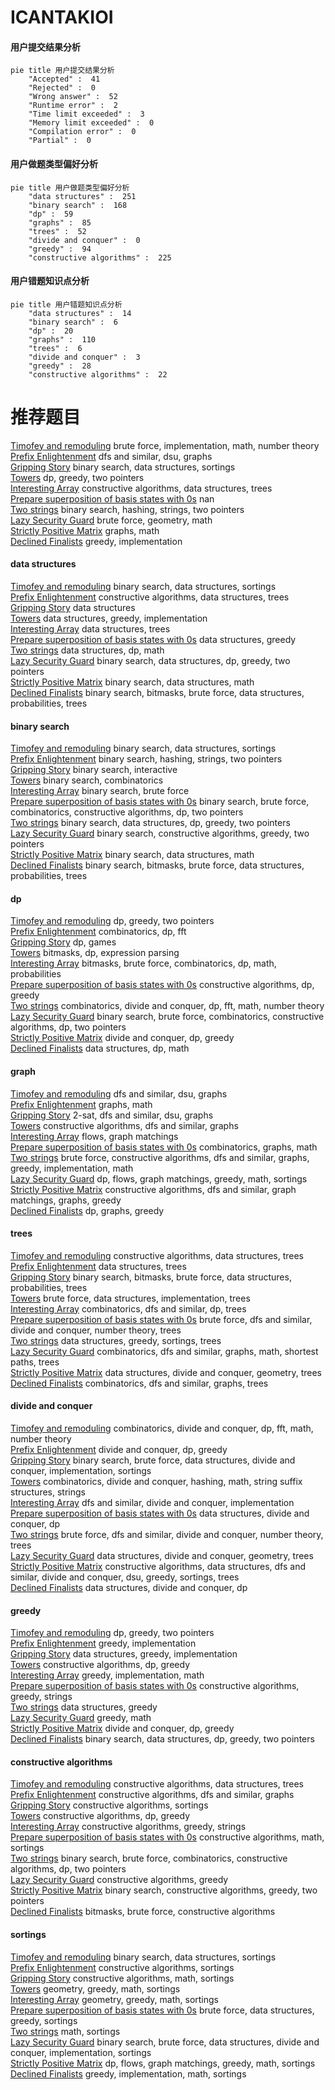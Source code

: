 # ICANTAKIOI
<!-- tabs:start -->
#### **用户提交结果分析**

```mermaid
pie title 用户提交结果分析
    "Accepted" :  41
    "Rejected" :  0
    "Wrong answer" :  52
    "Runtime error" :  2
    "Time limit exceeded" :  3
    "Memory limit exceeded" :  0
    "Compilation error" :  0
    "Partial" :  0
```
#### **用户做题类型偏好分析**

```mermaid
pie title 用户做题类型偏好分析
    "data structures" :  251
    "binary search" :  168
    "dp" :  59
    "graphs" :  85
    "trees" :  52
    "divide and conquer" :  0
    "greedy" :  94
    "constructive algorithms" :  225
```
#### **用户错题知识点分析**

```mermaid
pie title 用户错题知识点分析
    "data structures" :  14
    "binary search" :  6
    "dp" :  20
    "graphs" :  110
    "trees" :  6
    "divide and conquer" :  3
    "greedy" :  28
    "constructive algorithms" :  22
```
<!-- tabs:end -->
# 推荐题目
[Timofey and remoduling](https://codeforces.com/contest/764/problem/E)		brute force,
                        implementation,
                        math,
                        number theory		  
[Prefix Enlightenment](http://codeforces.com/problemset/problem/1290/C)		dfs and similar,
                        dsu,
                        graphs		  
[Gripping Story](http://codeforces.com/problemset/problem/198/E)		binary search,
                        data structures,
                        sortings		  
[Towers](http://codeforces.com/problemset/problem/229/D)		dp,
                        greedy,
                        two pointers		  
[Interesting Array](https://codeforces.com/contest/483/problem/D)		constructive algorithms,
                        data structures,
                        trees		  
[Prepare superposition of basis states with 0s](http://codeforces.com/problemset/problem/1357/C1)		nan		  
[Two strings](http://codeforces.com/problemset/problem/762/C)		binary search,
                        hashing,
                        strings,
                        two pointers		  
[Lazy Security Guard](http://codeforces.com/problemset/problem/859/B)		brute force,
                        geometry,
                        math		  
[Strictly Positive Matrix](http://codeforces.com/problemset/problem/402/E)		graphs,
                        math		  
[Declined Finalists](http://codeforces.com/problemset/problem/859/A)		greedy,
                        implementation		  
<!-- tabs:start -->
#### **data structures**
[Timofey and remoduling](http://codeforces.com/problemset/problem/198/E)		binary search,
                        data structures,
                        sortings		  
[Prefix Enlightenment](https://codeforces.com/contest/483/problem/D)		constructive algorithms,
                        data structures,
                        trees		  
[Gripping Story](https://codeforces.com/contest/668/problem/D)		data structures		  
[Towers](http://codeforces.com/problemset/problem/1239/C)		data structures,
                        greedy,
                        implementation		  
[Interesting Array](http://codeforces.com/problemset/problem/893/F)		data structures,
                        trees		  
[Prepare superposition of basis states with 0s](https://codeforces.com/contest/1262/problem/D1)		data structures,
                        greedy		  
[Two strings](http://codeforces.com/problemset/problem/1398/C)		data structures,
                        dp,
                        math		  
[Lazy Security Guard](http://codeforces.com/problemset/problem/1492/C)		binary search,
                        data structures,
                        dp,
                        greedy,
                        two pointers		  
[Strictly Positive Matrix](http://codeforces.com/problemset/problem/1490/G)		binary search,
                        data structures,
                        math		  
[Declined Finalists](http://codeforces.com/problemset/problem/1479/D)		binary search,
                        bitmasks,
                        brute force,
                        data structures,
                        probabilities,
                        trees		  
#### **binary search**
[Timofey and remoduling](http://codeforces.com/problemset/problem/198/E)		binary search,
                        data structures,
                        sortings		  
[Prefix Enlightenment](http://codeforces.com/problemset/problem/762/C)		binary search,
                        hashing,
                        strings,
                        two pointers		  
[Gripping Story](http://codeforces.com/problemset/problem/1428/H)		binary search,
                        interactive		  
[Towers](http://codeforces.com/problemset/problem/201/E)		binary search,
                        combinatorics		  
[Interesting Array](http://codeforces.com/problemset/problem/380/A)		binary search,
                        brute force		  
[Prepare superposition of basis states with 0s](http://codeforces.com/problemset/problem/1366/E)		binary search,
                        brute force,
                        combinatorics,
                        constructive algorithms,
                        dp,
                        two pointers		  
[Two strings](http://codeforces.com/problemset/problem/1492/C)		binary search,
                        data structures,
                        dp,
                        greedy,
                        two pointers		  
[Lazy Security Guard](http://codeforces.com/problemset/problem/1463/D)		binary search,
                        constructive algorithms,
                        greedy,
                        two pointers		  
[Strictly Positive Matrix](http://codeforces.com/problemset/problem/1490/G)		binary search,
                        data structures,
                        math		  
[Declined Finalists](http://codeforces.com/problemset/problem/1479/D)		binary search,
                        bitmasks,
                        brute force,
                        data structures,
                        probabilities,
                        trees		  
#### **dp**
[Timofey and remoduling](http://codeforces.com/problemset/problem/229/D)		dp,
                        greedy,
                        two pointers		  
[Prefix Enlightenment](http://codeforces.com/problemset/problem/1439/D)		combinatorics,
                        dp,
                        fft		  
[Gripping Story](http://codeforces.com/problemset/problem/859/C)		dp,
                        games		  
[Towers](http://codeforces.com/problemset/problem/582/E)		bitmasks,
                        dp,
                        expression parsing		  
[Interesting Array](http://codeforces.com/problemset/problem/476/B)		bitmasks,
                        brute force,
                        combinatorics,
                        dp,
                        math,
                        probabilities		  
[Prepare superposition of basis states with 0s](http://codeforces.com/problemset/problem/1420/C1)		constructive algorithms,
                        dp,
                        greedy		  
[Two strings](http://codeforces.com/problemset/problem/755/G)		combinatorics,
                        divide and conquer,
                        dp,
                        fft,
                        math,
                        number theory		  
[Lazy Security Guard](http://codeforces.com/problemset/problem/1366/E)		binary search,
                        brute force,
                        combinatorics,
                        constructive algorithms,
                        dp,
                        two pointers		  
[Strictly Positive Matrix](http://codeforces.com/problemset/problem/448/C)		divide and conquer,
                        dp,
                        greedy		  
[Declined Finalists](http://codeforces.com/problemset/problem/1398/C)		data structures,
                        dp,
                        math		  
#### **graph**
[Timofey and remoduling](http://codeforces.com/problemset/problem/1290/C)		dfs and similar,
                        dsu,
                        graphs		  
[Prefix Enlightenment](http://codeforces.com/problemset/problem/402/E)		graphs,
                        math		  
[Gripping Story](http://codeforces.com/problemset/problem/776/D)		2-sat,
                        dfs and similar,
                        dsu,
                        graphs		  
[Towers](http://codeforces.com/problemset/problem/858/F)		constructive algorithms,
                        dfs and similar,
                        graphs		  
[Interesting Array](http://codeforces.com/problemset/problem/491/C)		flows,
                        graph matchings		  
[Prepare superposition of basis states with 0s](http://codeforces.com/problemset/problem/1475/C)		combinatorics,
                        graphs,
                        math		  
[Two strings](http://codeforces.com/problemset/problem/1487/C)		brute force,
                        constructive algorithms,
                        dfs and similar,
                        graphs,
                        greedy,
                        implementation,
                        math		  
[Lazy Security Guard](http://codeforces.com/problemset/problem/1437/C)		dp,
                        flows,
                        graph matchings,
                        greedy,
                        math,
                        sortings		  
[Strictly Positive Matrix](http://codeforces.com/problemset/problem/1470/D)		constructive algorithms,
                        dfs and similar,
                        graph matchings,
                        graphs,
                        greedy		  
[Declined Finalists](http://codeforces.com/problemset/problem/1476/C)		dp,
                        graphs,
                        greedy		  
#### **trees**
[Timofey and remoduling](https://codeforces.com/contest/483/problem/D)		constructive algorithms,
                        data structures,
                        trees		  
[Prefix Enlightenment](http://codeforces.com/problemset/problem/893/F)		data structures,
                        trees		  
[Gripping Story](http://codeforces.com/problemset/problem/1479/D)		binary search,
                        bitmasks,
                        brute force,
                        data structures,
                        probabilities,
                        trees		  
[Towers](http://codeforces.com/problemset/problem/1511/C)		brute force,
                        data structures,
                        implementation,
                        trees		  
[Interesting Array](http://codeforces.com/problemset/problem/1499/F)		combinatorics,
                        dfs and similar,
                        dp,
                        trees		  
[Prepare superposition of basis states with 0s](http://codeforces.com/problemset/problem/1491/E)		brute force,
                        dfs and similar,
                        divide and conquer,
                        number theory,
                        trees		  
[Two strings](http://codeforces.com/problemset/problem/1466/D)		data structures,
                        greedy,
                        sortings,
                        trees		  
[Lazy Security Guard](http://codeforces.com/problemset/problem/1495/D)		combinatorics,
                        dfs and similar,
                        graphs,
                        math,
                        shortest paths,
                        trees		  
[Strictly Positive Matrix](http://codeforces.com/problemset/problem/1303/G)		data structures,
                        divide and conquer,
                        geometry,
                        trees		  
[Declined Finalists](http://codeforces.com/problemset/problem/1454/E)		combinatorics,
                        dfs and similar,
                        graphs,
                        trees		  
#### **divide and conquer**
[Timofey and remoduling](http://codeforces.com/problemset/problem/755/G)		combinatorics,
                        divide and conquer,
                        dp,
                        fft,
                        math,
                        number theory		  
[Prefix Enlightenment](http://codeforces.com/problemset/problem/448/C)		divide and conquer,
                        dp,
                        greedy		  
[Gripping Story](http://codeforces.com/problemset/problem/1461/D)		binary search,
                        brute force,
                        data structures,
                        divide and conquer,
                        implementation,
                        sortings		  
[Towers](http://codeforces.com/problemset/problem/1466/G)		combinatorics,
                        divide and conquer,
                        hashing,
                        math,
                        string suffix structures,
                        strings		  
[Interesting Array](http://codeforces.com/problemset/problem/1490/D)		dfs and similar,
                        divide and conquer,
                        implementation		  
[Prepare superposition of basis states with 0s](https://codeforces.com/contest/1483/problem/C)		data structures,
                        divide and conquer,
                        dp		  
[Two strings](http://codeforces.com/problemset/problem/1491/E)		brute force,
                        dfs and similar,
                        divide and conquer,
                        number theory,
                        trees		  
[Lazy Security Guard](http://codeforces.com/problemset/problem/1303/G)		data structures,
                        divide and conquer,
                        geometry,
                        trees		  
[Strictly Positive Matrix](http://codeforces.com/problemset/problem/1494/D)		constructive algorithms,
                        data structures,
                        dfs and similar,
                        divide and conquer,
                        dsu,
                        greedy,
                        sortings,
                        trees		  
[Declined Finalists](http://codeforces.com/problemset/problem/1482/E)		data structures,
                        divide and conquer,
                        dp		  
#### **greedy**
[Timofey and remoduling](http://codeforces.com/problemset/problem/229/D)		dp,
                        greedy,
                        two pointers		  
[Prefix Enlightenment](http://codeforces.com/problemset/problem/859/A)		greedy,
                        implementation		  
[Gripping Story](http://codeforces.com/problemset/problem/1239/C)		data structures,
                        greedy,
                        implementation		  
[Towers](http://codeforces.com/problemset/problem/1420/C1)		constructive algorithms,
                        dp,
                        greedy		  
[Interesting Array](http://codeforces.com/problemset/problem/1096/A)		greedy,
                        implementation,
                        math		  
[Prepare superposition of basis states with 0s](http://codeforces.com/problemset/problem/1384/A)		constructive algorithms,
                        greedy,
                        strings		  
[Two strings](https://codeforces.com/contest/1262/problem/D1)		data structures,
                        greedy		  
[Lazy Security Guard](http://codeforces.com/problemset/problem/1348/A)		greedy,
                        math		  
[Strictly Positive Matrix](http://codeforces.com/problemset/problem/448/C)		divide and conquer,
                        dp,
                        greedy		  
[Declined Finalists](http://codeforces.com/problemset/problem/1492/C)		binary search,
                        data structures,
                        dp,
                        greedy,
                        two pointers		  
#### **constructive algorithms**
[Timofey and remoduling](https://codeforces.com/contest/483/problem/D)		constructive algorithms,
                        data structures,
                        trees		  
[Prefix Enlightenment](http://codeforces.com/problemset/problem/858/F)		constructive algorithms,
                        dfs and similar,
                        graphs		  
[Gripping Story](http://codeforces.com/problemset/problem/798/D)		constructive algorithms,
                        sortings		  
[Towers](http://codeforces.com/problemset/problem/1420/C1)		constructive algorithms,
                        dp,
                        greedy		  
[Interesting Array](http://codeforces.com/problemset/problem/1384/A)		constructive algorithms,
                        greedy,
                        strings		  
[Prepare superposition of basis states with 0s](http://codeforces.com/problemset/problem/538/G)		constructive algorithms,
                        math,
                        sortings		  
[Two strings](http://codeforces.com/problemset/problem/1366/E)		binary search,
                        brute force,
                        combinatorics,
                        constructive algorithms,
                        dp,
                        two pointers		  
[Lazy Security Guard](http://codeforces.com/problemset/problem/1493/A)		constructive algorithms,
                        greedy		  
[Strictly Positive Matrix](http://codeforces.com/problemset/problem/1463/D)		binary search,
                        constructive algorithms,
                        greedy,
                        two pointers		  
[Declined Finalists](https://codeforces.com/contest/1456/problem/B)		bitmasks,
                        brute force,
                        constructive algorithms		  
#### **sortings**
[Timofey and remoduling](http://codeforces.com/problemset/problem/198/E)		binary search,
                        data structures,
                        sortings		  
[Prefix Enlightenment](http://codeforces.com/problemset/problem/798/D)		constructive algorithms,
                        sortings		  
[Gripping Story](http://codeforces.com/problemset/problem/538/G)		constructive algorithms,
                        math,
                        sortings		  
[Towers](https://codeforces.com/contest/1496/problem/C)		geometry,
                        greedy,
                        math,
                        sortings		  
[Interesting Array](http://codeforces.com/problemset/problem/1495/A)		geometry,
                        greedy,
                        math,
                        sortings		  
[Prepare superposition of basis states with 0s](http://codeforces.com/problemset/problem/1497/A)		brute force,
                        data structures,
                        greedy,
                        sortings		  
[Two strings](http://codeforces.com/problemset/problem/1427/A)		math,
                        sortings		  
[Lazy Security Guard](http://codeforces.com/problemset/problem/1461/D)		binary search,
                        brute force,
                        data structures,
                        divide and conquer,
                        implementation,
                        sortings		  
[Strictly Positive Matrix](http://codeforces.com/problemset/problem/1437/C)		dp,
                        flows,
                        graph matchings,
                        greedy,
                        math,
                        sortings		  
[Declined Finalists](http://codeforces.com/problemset/problem/1473/A)		greedy,
                        implementation,
                        math,
                        sortings		  
<!-- tabs:end -->
